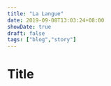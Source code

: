 ```yaml
---
title: "La Langue"
date: 2019-09-08T13:03:24+08:00
showDate: true
draft: false
tags: ["blog","story"]
---
```


# Title


